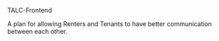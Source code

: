 TALC-Frontend

A plan for allowing Renters and Tenants to have better communication between each other.
